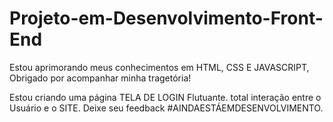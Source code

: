 # Projeto-em-Desenvolvimento-Front-End
Estou aprimorando meus conhecimentos em HTML, CSS E JAVASCRIPT, Obrigado por acompanhar minha tragetória!

Estou criando uma página TELA DE LOGIN Flutuante.
total interação entre o Usuário e o SITE.
Deixe seu feedback
#AINDAESTÁEMDESENVOLVIMENTO.
